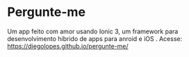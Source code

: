 # Pergunte-me

Um app feito com amor usando Ionic 3, um framework para desenvolvimento híbrido de apps para anroid e iOS
.
Acesse: https://diegolopes.github.io/pergunte-me/
